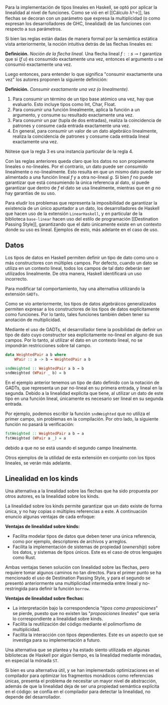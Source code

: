Para la implementación de tipos lineales en Haskell, se optó por aplicar la linealidad al nivel de funciones. Como se vió en el [[Cálculo λ𐞥→]], las flechas se decoran con un parámetro que expresa la multiplicidad (o como expresan los desarrolladores de GHC, linealidad) de las funciones con respecto a sus parámetros.

Si bien las reglas están dadas de manera formal por la semántica estática vista anteriormente, la noción intuitiva detrás de las flechas lineales es:

**Definición.** *Noción de la flecha lineal.*
Una flecha lineal $f :: s \multimap t$ garantiza que si $(f \; u)$ es consumido exactamente una vez, entonces el argumento $u$ se consumió exactamente una vez.

Luego entonces, para entender lo que significa "consumir exactamente una vez" los autores proponen la siguiente definición:

**Definición.** *Consumir exactamente una vez (o linealmente).*
1. Para consumir un término de un tipo base atómico una vez, hay que evaluarlo. Esto incluye tipos como Int, Char, Float.
2. Para consumir una función linealmente, aplica la función a un argumento, y consume su resultado exactamente una vez.
3. Para consumir un par (tupla de dos entradas), realiza la coincidencia de patrones y consume cada entrada exactamente una vez.
4. En general, para consumir un valor de un dato algebráico linealmente, realiza la coincidencia de patrones y consume cada entrada lineal exactamente una vez.

Nótese que la regla 3 es una instancia particular de la regla 4.

Con las reglas anteriores queda claro que los datos no son propiamente lineales o no-lineales. Por el contrario, un dato puede ser *consumido* linealmente o no-linealmente. Esto resulta en que un mismo dato puede ser alimentado a una función lineal $f$ y a otra no-lineal $g$. Si bien $f$ no puede garantizar que está consumiendo la única referencia al dato, sí puede garantizar que dentro de $f$ el dato se usa linealmente, mientras que en $g$ no hay garantías de su uso.

Para eludir los problemas que representa la imposibilidad de garantizar la existencia de un único apuntador a un dato, los desarrolladores de Haskell que hacen uso de la extensión `LinearHaskell`, y en particular de la biblioteca `base-linear` hacen uso del estilo de programación [[Destination Passing Style]], garantizando que el dato únicamente existe en un contexto donde su uso es lineal. Ejemplos de esto, más adelante en el caso de uso.

## Datos
Los tipos de datos en Haskell permiten definir un tipo de dato como uno o más constructores con múltiples campos. Por defecto, cuando un dato se utiliza en un contexto lineal, todos los campos de tal dato deberán ser utilizados linealmente. De otra manera, Haskell identificará un uso incorrecto.

Para modificar tal comportamiento, hay una alternativa utilizando la extensión `GADTs`.

Como se vio anteriormente, los tipos de datos algebráicos generalizados permiten expresar a los constructores de los tipos de datos explícitamente como funciones. Por lo tanto, tales funciones también deben tener su anotación de multiplicidad.

Mediante el uso de GADTs, el desarrollador tiene la posibilidad de definir un tipo de dato cuyo constructor sea explícitamente no-lineal en alguno de sus campos. Por lo tanto, al utilizar el dato en un contexto lineal, no se impondrán restricciones sobre tal campo.

```haskell
data WeightedPair a b where
	WPair :: a -> b ⊸ WeightedPair a b

sndWeighted :: WeightedPair a b ⊸ b
sndWeighted (WPair _ b) = b
```

En el ejemplo anterior tenemos un tipo de dato definido con la notación de GADTs, que representa un par no-lineal en su primera entrada, y lineal en la segunda. Debido a la linealidad explícita que tiene, al utilizar un dato de este tipo en una función lineal, únicamente es necesario ser lineal en su segunda entrada.

Por ejemplo, podemos escribir la función `sndWeighted` que no utiliza el primer campo, sin problemas en la compilación. Por otro lado, la siguiente función no pasará la verificación:

```haskell
fstWeighted :: WeightedPair a b ⊸ a
fstWeighted (WPair a _) = a
```

debido a que no se está usando el segundo campo linealmente.

Otros ejemplos de la utilidad de esta extensión en conjunto con los tipos lineales, se verán más adelante.

## Linealidad en los kinds
Una alternativa a la linealidad sobre las flechas que ha sido propuesta por otros autores, es la linealidad sobre los kinds.

La linealidad sobre los kinds permite garantizar que un dato existe de forma única, y no hay copias o múltiples referencias a este. A continuación enuncio algunas ventajas de cada enfoque:

**Ventajas de linealidad sobre kinds:**
- Facilita modelar tipos de datos que deben tener una única referencia, como por ejemplo, descriptores de archivos y arreglos.
- Facilita la implementación de sistemas de propiedad (*ownership*) sobre los datos, y sistemas de tipos únicos. Este es el caso de otros lenguajes como Rust.

Ambas ventajas tienen solución con linealidad sobre las flechas, pero requiere tomar algunos caminos no tan directos. Para el primer punto se ha mencionado el uso de Destination Passing Style, y para el segundo se presentó anteriormente una multiplicidad intermedia entre lineal y no-restringida para definir la función `borrow`.

**Ventajas de linealidad sobre flechas:**
- La interpretación bajo la correspondencia "*tipos como proposiciones*" se pierde, puesto que no existen las "*proposiciones lineales*" que sería lo correspondiente a linealidad sobre kinds.
- Facilita la reutilización del código mediante el polimorfismo de multiplicidad.
- Facilita la interacción con tipos dependientes. Este es un aspecto que se investiga para su implementación a futuro.

Una alternativa que se plantea y ha estado siento utilizada en algunas bibliotecas de Haskell por algún tiempo, es la linealidad mediante mónadas, en especial la mónada `ST`.

Si bien es una alternativa útil, y se han implementado optimizaciones en el compilador para optimizar los fragmentos monádicos como referencias únicas, presenta el problema de necesitar un mayor nivel de abstracción, además de que la linealidad deja de ser una propiedad semántica explícita en el código: se confía en el compilador para detectar la linealidad, no depende del desarrollador.
